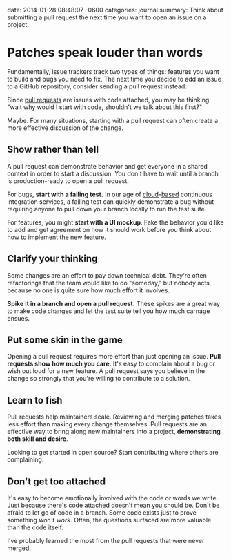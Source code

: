 date: 2014-01-28 08:48:07 -0600
categories: journal
summary: Think about submitting a pull request the next time you want to open an issue on a project.

# Patches speak louder than words

Fundamentally, issue trackers track two types of things: features you want to
build and bugs you need to fix. The next time you decide to add an issue to a
GitHub repository, consider sending a pull request instead.

Since [pull requests][] are issues with code attached, you may be thinking
"wait why would I start with code, shouldn't we talk about this first?"

Maybe. For many situations, starting with a pull request can often create a
more effective discussion of the change.

## Show rather than tell

A pull request can demonstrate behavior and get everyone in a shared context in
order to start a discussion. You don't have to wait until a branch is
production-ready to open a pull request.

For bugs, **start with a failing test.** In our age of [cloud][]-[based][]
continuous integration services, a failing test can quickly demonstrate a bug
without requiring anyone to pull down your branch locally to run the test
suite.

For features, you might **start with a UI mockup**. Fake the behavior you'd
like to add and get agreement on how it should work before you think about how
to implement the new feature.

## Clarify your thinking

Some changes are an effort to pay down technical debt. They're often
refactorings that the team would like to do "someday," but nobody acts because
no one is quite sure how much effort it involves.

**Spike it in a branch and open a pull request.** These spikes are a great way
to make code changes and let the test suite tell you how much carnage ensues.

## Put some skin in the game

Opening a pull request requires more effort than just opening an issue. **Pull
requests show how much you care.** It's easy to complain about a bug or wish
out loud for a new feature. A pull request says you believe in the change so
strongly that you're willing to contribute to a solution.

## Learn to fish

Pull requests help maintainers scale. Reviewing and merging patches takes less
effort than making every change themselves. Pull requests are an effective way
to bring along new maintainers into a project, **demonstrating both skill and
desire**.

Looking to get started in open source? Start contributing where others are
complaining.

## Don't get too attached

It's easy to become emotionally involved with the code or words we write. Just
because there's code attached doesn't mean you should be. Don't be afraid to
let go of code in a branch. Some code exists just to prove something _won't
work_. Often, the questions surfaced are more valuable than the code itself.

I've probably learned the most from the pull requests that were never merged.

[pull requests]: https://help.github.com/articles/using-pull-requests
[cloud]: https://travis-ci.org/
[based]: https://circleci.com/
